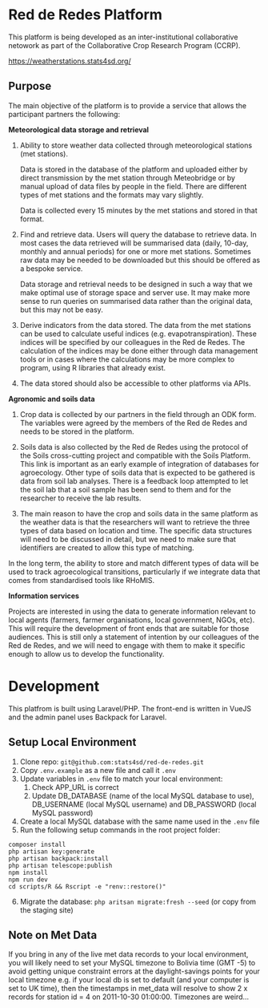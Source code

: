 # Red de Redes Platform
This platform is being developed as an inter-institutional collaborative netowork as part of the Collaborative Crop Research Program (CCRP).

https://weatherstations.stats4sd.org/

## Purpose
The main objective of the platform is to provide a service that allows the participant partners the following:

**Meteorological data storage and retrieval**

1.	Ability to store weather data collected through meteorological stations (met stations). 
    
    Data is stored in the database of the platform and uploaded either by direct transmission by the met station through Meteobridge or by manual upload of data files by people in the field. There are different types of met stations and the formats may vary slightly.

    Data is collected every 15 minutes by the met stations and stored in that format.

2.	Find and retrieve data. Users will query the database to retrieve data. In most cases the data retrieved will be summarised data (daily, 10-day, monthly and annual periods) for one or more met stations. Sometimes raw data may be needed to be downloaded but this should be offered as a bespoke service.

    Data storage and retrieval needs to be designed in such a way that we make optimal use of storage space and server use. It may make more sense to run queries on summarised data rather than the original data, but this may not be easy.

3.	Derive indicators from the data stored. The data from the met stations can be used to calculate useful indices (e.g. evapotranspiration). These indices will be specified by our colleagues in the Red de Redes. The calculation of the indices may be done either through data management tools or in cases where the calculations may be more complex to program, using R libraries that already exist.

4.	The data stored should also be accessible to other platforms via APIs.

**Agronomic and soils data**

1.	Crop data is collected by our partners in the field through an ODK form. The variables were agreed by the members of the Red de Redes and needs to be stored in the platform.

2.	Soils data is also collected by the Red de Redes using the protocol of the Soils cross-cutting project and compatible with the Soils Platform. This link is important as an early example of integration of databases for agroecology. Other type of soils data that is expected to be gathered is data from soil lab analyses. There is a feedback loop attempted to let the soil lab that a soil sample has been send to them and for the researcher to receive the lab results.

3.	The main reason to have the crop and soils data in the same platform as the weather data is that the researchers will want to retrieve the three types of data based on location and time. The specific data structures will need to be discussed in detail, but we need to make sure that identifiers are created to allow this type of matching.

In the long term, the ability to store and match different types of data will be used to track agroecological transitions, particularly if we integrate data that comes from standardised tools like RHoMIS.

**Information services**

Projects are interested in using the data to generate information relevant to local agents (farmers, farmer organisations, local government, NGOs, etc). This will require the development of front ends that are suitable for those audiences. This is still only a statement of intention by our colleagues of the Red de Redes, and we will need to engage with them to make it specific enough to allow us to develop the functionality.

# Development
This platfrom is built using Laravel/PHP. The front-end is written in VueJS and the admin panel uses Backpack for Laravel.

## Setup Local Environment
1.	Clone repo: `git@github.com:stats4sd/red-de-redes.git`
2.	Copy `.env.example` as a new file and call it `.env`
3.	Update variables in `.env` file to match your local environment:
    1. Check APP_URL is correct
    2. Update DB_DATABASE (name of the local MySQL database to use), DB_USERNAME (local MySQL username) and DB_PASSWORD (local MySQL password)
4. Create a local MySQL database with the same name used in the `.env` file
5. Run the following setup commands in the root project folder:
```
composer install
php artisan key:generate
php artisan backpack:install
php artisan telescope:publish
npm install
npm run dev
cd scripts/R && Rscript -e "renv::restore()"
```
6. Migrate the database: `php aritsan migrate:fresh --seed` (or copy from the staging site)

## Note on Met Data
If you bring in any of the live met data records to your local environment, you will likely need to set your MySQL timezone to Bolivia time (GMT -5) to avoid getting unique constraint errors at the daylight-savings points for your local timezone e.g. if your local db is set to default (and your computer is set to UK time), then the timestamps in met_data will resolve to show 2 x records for station id = 4 on 2011-10-30 01:00:00. Timezones are weird... 
